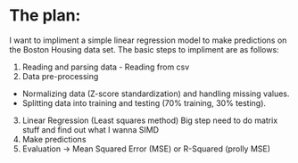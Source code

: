 

# The plan: 
I want to impliment a simple linear regression model to make predictions on the Boston Housing data set. The basic steps to impliment are as follows: 

1. Reading and parsing data - Reading from csv
2. Data pre-processing 
- Normalizing data (Z-score standardization) and handling missing values. 
- Splitting data into training and testing (70% training, 30% testing).
3. Linear Regression (Least squares method) Big step need to do matrix stuff and find out what I wanna SIMD
4. Make predictions
5. Evaluation -> Mean Squared Error (MSE) or R-Squared (prolly MSE)
